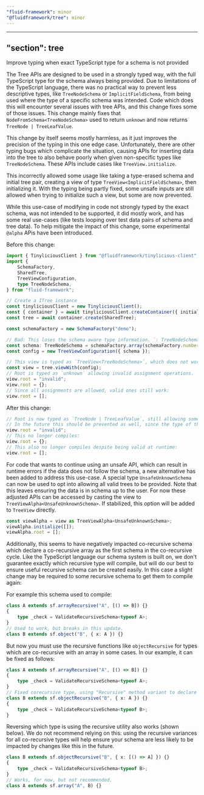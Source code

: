 ```yaml
---
"fluid-framework": minor
"@fluidframework/tree": minor
---
```

---
"section": tree
---

Improve typing when exact TypeScript type for a schema is not provided

The Tree APIs are designed to be used in a strongly typed way, with the full TypeScript type for the schema always being provided.
Due to limitations of the TypeScript language, there was no practical way to prevent less descriptive types, like `TreeNodeSchema` or `ImplicitFieldSchema`, from being used where the type of a specific schema was intended.
Code which does this will encounter several issues with tree APIs, and this change fixes some of those issues.
This change mainly fixes that `NodeFromSchema<TreeNodeSchema>` used to return `unknown` and now returns `TreeNode | TreeLeafValue`.

This change by itself seems mostly harmless, as it just improves the precision of the typing in this one edge case.
Unfortunately, there are other typing bugs which complicate the situation, causing APIs for inserting data into the tree to also behave poorly when given non-specific types like `TreeNodeSchema`.
These APIs include cases like `TreeView.initialize`.

This incorrectly allowed some usage like taking a type-erased schema and initial tree pair, creating a view of type `TreeView<ImplicitFieldSchema>`, then initializing it.
With the typing being partly fixed, some unsafe inputs are still allowed when trying to initialize such a view, but some are now prevented.

While this use-case of modifying in code not strongly typed by the exact schema, was not intended to be supported,
it did mostly work, and has some real use-cases (like tests looping over test data pairs of schema and tree data).
To help mitigate the impact of this change, some experimental `@alpha` APis have been introduced.

Before this change:

```typescript
import { TinyliciousClient } from "@fluidframework/tinylicious-client";
import {
	SchemaFactory,
	SharedTree,
	TreeViewConfiguration,
	type TreeNodeSchema,
} from "fluid-framework";

// Create a ITree instance
const tinyliciousClient = new TinyliciousClient();
const { container } = await tinyliciousClient.createContainer({ initialObjects: {} }, "2");
const tree = await container.create(SharedTree);

const schemaFactory = new SchemaFactory("demo");

// Bad: This loses the schema aware type information. `: TreeNodeSchema` should be omitted to preserve strong typing.
const schema: TreeNodeSchema = schemaFactory.array(schemaFactory.number);
const config = new TreeViewConfiguration({ schema });

// This view is typed as `TreeView<TreeNodeSchema>`, which does not work well since it's missing the actual schema type information.
const view = tree.viewWith(config);
// Root is typed as `unknown` allowing invalid assignment operations.
view.root = "invalid";
view.root = {};
// Since all assignments are allowed, valid ones still work:
view.root = [];
```

After this change:


```typescript
// Root is now typed as `TreeNode | TreeLeafValue`, still allowing some invalid assignment operations.
// In the future this should be prevented as well, since the type of the setter in this case should be `never`.
view.root = "invalid";
// This no longer compiles:
view.root = {};
// This also no longer compiles despite being valid at runtime:
view.root = [];
```

For code that wants to continue using an unsafe API, which can result in runtime errors if the data does not follow the schema, a new alternative has been added to address this use-case. A special type `UnsafeUnknownSchema` can now be used to opt into allowing all valid trees to be provided.
Note that this leaves ensuring the data is in schema up to the user.
For now these adjusted APIs can be accessed by casting the view to `TreeViewAlpha<UnsafeUnknownSchema>`.
If stabilized, this option will be added to `TreeView` directly.

```typescript
const viewAlpha = view as TreeViewAlpha<UnsafeUnknownSchema>;
viewAlpha.initialize([]);
viewAlpha.root = [];
```

Additionally, this seems to have negatively impacted co-recursive schema which declare a co-recursive array as the first schema in the co-recursive cycle.
Like the TypeScript language our schema system is built on, we don't guarantee exactly which recursive type will compile, but will do our best to ensure useful recursive schema can be created easily.
In this case a slight change may be required to some recursive schema to get them to compile again:

For example this schema used to compile:


```typescript
class A extends sf.arrayRecursive("A", [() => B]) {}
{
	type _check = ValidateRecursiveSchema<typeof A>;
}
// Used to work, but breaks in this update.
class B extends sf.object("B", { x: A }) {}
```

But now you must use the recursive functions like `objectRecursive` for types which are co-recursive with an array in some cases.
In our example, it can be fixed as follows:

```typescript
class A extends sf.arrayRecursive("A", [() => B]) {}
{
	type _check = ValidateRecursiveSchema<typeof A>;
}
// Fixed corecursive type, using "Recursive" method variant to declare schema.
class B extends sf.objectRecursive("B", { x: A }) {}
{
	type _check = ValidateRecursiveSchema<typeof B>;
}
```

Reversing which type is using the recursive utility also works (shown below).
We do not recommend relying on this: using the recursive variances for all co-recursive types will help ensure your schema are less likely to be impacted by changes like this in the future.

```typescript
class B extends sf.objectRecursive("B", { x: [() => A] }) {}
{
	type _check = ValidateRecursiveSchema<typeof B>;
}
// Works, for now, but not recommended.
class A extends sf.array("A", B) {}
```
